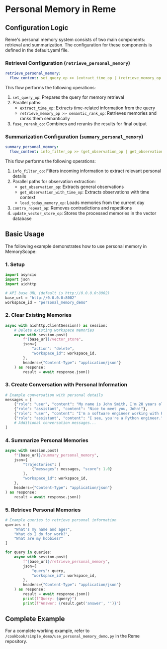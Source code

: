 # Personal Memory in Reme

## Configuration Logic

Reme's personal memory system consists of two main components: retrieval and summarization. The configuration for these components is defined in the default.yaml file.

### Retrieval Configuration (`retrieve_personal_memory`)

```yaml
retrieve_personal_memory:
  flow_content: set_query_op >> (extract_time_op | (retrieve_memory_op >> semantic_rank_op)) >> fuse_rerank_op
```

This flow performs the following operations:
1. `set_query_op`: Prepares the query for memory retrieval
2. Parallel paths:
   - `extract_time_op`: Extracts time-related information from the query
   - `retrieve_memory_op >> semantic_rank_op`: Retrieves memories and ranks them semantically
3. `fuse_rerank_op`: Combines and reranks the results for final output

### Summarization Configuration (`summary_personal_memory`)

```yaml
summary_personal_memory:
  flow_content: info_filter_op >> (get_observation_op | get_observation_with_time_op | load_today_memory_op) >> contra_repeat_op >> update_vector_store_op
```

This flow performs the following operations:
1. `info_filter_op`: Filters incoming information to extract relevant personal details
2. Parallel paths for observation extraction:
   - `get_observation_op`: Extracts general observations
   - `get_observation_with_time_op`: Extracts observations with time context
   - `load_today_memory_op`: Loads memories from the current day
3. `contra_repeat_op`: Removes contradictions and repetitions
4. `update_vector_store_op`: Stores the processed memories in the vector database

## Basic Usage

The following example demonstrates how to use personal memory in MemoryScope:

### 1. Setup

```python
import asyncio
import json
import aiohttp

# API base URL (default is http://0.0.0.0:8002)
base_url = "http://0.0.0.0:8002"
workspace_id = "personal_memory_demo"
```

### 2. Clear Existing Memories

```python
async with aiohttp.ClientSession() as session:
    # Delete existing workspace memories
    async with session.post(
        f"{base_url}/vector_store",
        json={
            "action": "delete",
            "workspace_id": workspace_id,
        },
        headers={"Content-Type": "application/json"}
    ) as response:
        result = await response.json()
```

### 3. Create Conversation with Personal Information

```python
# Example conversation with personal details
messages = [
    {"role": "user", "content": "My name is John Smith, I'm 28 years old"},
    {"role": "assistant", "content": "Nice to meet you, John!"},
    {"role": "user", "content": "I'm a software engineer working with Python"},
    {"role": "assistant", "content": "I see, you're a Python engineer."},
    # Additional conversation messages...
]
```

### 4. Summarize Personal Memories

```python
async with session.post(
    f"{base_url}/summary_personal_memory",
    json={
        "trajectories": [
            {"messages": messages, "score": 1.0}
        ],
        "workspace_id": workspace_id,
    },
    headers={"Content-Type": "application/json"}
) as response:
    result = await response.json()
```

### 5. Retrieve Personal Memories

```python
# Example queries to retrieve personal information
queries = [
    "What's my name and age?",
    "What do I do for work?",
    "What are my hobbies?"
]

for query in queries:
    async with session.post(
        f"{base_url}/retrieve_personal_memory",
        json={
            "query": query,
            "workspace_id": workspace_id,
        },
        headers={"Content-Type": "application/json"}
    ) as response:
        result = await response.json()
        print(f"Query: {query}")
        print(f"Answer: {result.get('answer', '')}")
```

## Complete Example

For a complete working example, refer to `/cookbook/simple_demo/use_personal_memory_demo.py` in the Reme repository.